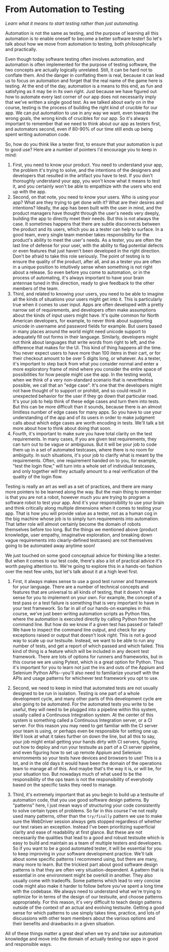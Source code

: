 # From Automation to Testing

*Learn what it means to start testing rather than just automating.*

Automation is not the same as testing, and the purpose of learning all this automation is to enable oneself to become a better software tester! So let's talk about how we move from automation to testing, both philosophically and practically.

Even though today software testing often involves automation, and automation is often implemented for the purpose of testing software, the two concepts are actually logically unrelated. Still, it can be hard not to conflate them. And the danger in conflating them is real, because it can lead us to focus on automation and forget that the real name of the game here is testing. At the end of the day, automation is a means to this end, as fun and satisfying as it may be in its own right. Just because we have figured out how to automate every last corner of our app does not necessarily imply that we've written a single good test. As we talked about early on in the course, testing is the process of building the right kind of crucible for our app. We can put automation to use in any way we want, even towards the wrong goals, the wrong kinds of crucibles for our app. So it's always important to remember that we need to think about our app as testers first, and automators second, even if 80-90% of our time still ends up being spent writing automation code.

So, how do you think like a tester first, to ensure that your automation is put to good use? Here are a number of pointers I'd encourage you to keep in mind:

1. First, you need to know your product. You need to understand your app, the problem it's trying to solve, and the intentions of the designers and developers that resulted in the artifact you have to test. If you don't thoroughly understand your app, you won't know what it means to test it, and you certainly won't be able to empathize with the users who end up with the app.
2. Second, on that note, you need to know your users. Who is using your app? What are they trying to get done with it? What are their desires and intentions? Ideally, the app has been built with the user in mind, and the product managers have thought through the user's needs very deeply, building the app to directly meet their needs. But this is not always the case. It sometimes happens that there are subtle disconnects between the product and its users, which you as a tester can help to surface. In a good team, every single team member takes responsibility for the product's ability to meet the user's needs. As a tester, you are often the last line of defense for your user, with the ability to flag potential defects or even features that just haven't been developed in the right direction. Don't be afraid to take this role seriously. The point of testing is to ensure the quality of the product, after all, and as a tester you are often in a unique position to intuitively sense when something is not right about a release. So even before you come to automation, or in the process of automating, it's always important to have your brain antennae tuned in this direction, ready to give feedback to the other members of the team.
3. Third, and related to knowing your users, you need to be able to imagine all the kinds of situations your users might get into it. This is particularly true when it comes to user input. Apps are often developed with a pretty narrow set of requirements, and developers often make assumptions about the kinds of input users might have. It's quite common for North American developers, for example, to never think about supporting unicode in username and password fields for example. But users based in many places around the world might need unicode support to adequately fill out forms in their language. Similarly, developers might not think about languages that write words from right to left, and the difference that makes for the UI. This kind of thing happens all the time. You never expect users to have more than 100 items in their cart, or for their checkout amount to be over 5 digits long, or whatever. As a tester, it's important to step back from what you consider normal and enter a more exploratory frame of mind where you consider the entire space of possibilities for how people might use the app. In the testing world, when we think of a very non-standard scenario that is nevertheless possible, we call that an "edge case". It's one that the developers might not have thought of to support or prohibit, and so could result in unexpected behavior for the user if they go down that particular road. It's your job to help think of these edge cases and turn them into tests. But this can be more difficult than it sounds, because there is an almost limitless number of edge cases for many apps. So you have to use your understanding of the app and of its users in order to make judgment calls about which edge cases are worth encoding in tests. We'll talk a bit more about how to think about doing that soon.
4. Fourth, it's important to make sure you have total clarity on the test requirements. In many cases, if you are given test requirements, they can turn out to be vague or ambiguous. But it will be your job to code them up in a set of automated testcases, where there is no room for ambiguity. In such situations, it's your job to clarify what is meant by the requirements. Often, one requirement handed on to you, for example, "test the login flow," will turn into a whole set of individual testcases, and only together will they actually amount to a real verification of the quality of the login flow.

Testing is really an art as well as a set of practices, and there are many more pointers to be learned along the way. But the main thing to remember is that you are not a robot, however much you are trying to program a software robot to test your app. And it's your responsibility to use your brain and think critically along multiple dimensions when it comes to testing your app. That is how you will provide value as a tester, not as a human cog in the big machine whose job is to simply turn requirements into automation. That latter role will almost certainly become the domain of robots themselves before too long. But the things we mentioned above (product knowledge, user empathy, imaginative exploration, and breaking down vague requirements into clearly-defined testcases) are not themselves going to be automated away anytime soon!

We just touched on some good conceptual advice for thinking like a tester. But when it comes to our test code, there's also a lot of practical advice it's worth paying attention to. We're going to explore this in a hands-on fashion over the next few units, but let's talk about it at a high level first.

1. First, it always makes sense to use a good test runner and framework for your language. There are a number of technical concepts and features that are universal to all kinds of testing, that it doesn't make sense for you to implement on your own. For example, the concept of a test pass or a test failure is something that is very important to have in your test framework. So far in all of our hands-on examples in this course, we've just been writing automation scripts as Python files, where the automation is executed directly by calling Python from the command line. But how do we know if a given test has passed or failed? We have to inspect the command line output, and check for any exceptions raised or output that doesn't look right. This is not a good way to scale up our testsuite. Instead, we want to be able to run any number of tests, and get a report of which passed and which failed. This kind of thing is a feature which will be included in any decent test framework. There are lots of options for runners and frameworks, but in this course we are using Pytest, which is a great option for Python. Thus it's important for you to learn not just the ins and outs of the Appium and Selenium Python APIs--you'll also need to familiarize yourself with the APIs and usage patterns for whichever test framework you opt to use.

2. Second, we need to keep in mind that automated tests are not usually designed to be run in isolation. Testing is one part of a whole development cycle, and many other parts of this development cycle are also going to be automated. For the automated tests you write to be useful, they will need to be plugged into a pipeline within this system, usually called a Continuous Integration system. At the center of this system is something called a Continuous Integration server, or a CI server. For this reason you may need to get familiar with the CI server your team is using, or perhaps even be responsible for setting one up. We'll look at what it takes further on down the line, but all this to say, your job might entail getting your hands dirty with CI servers, figuring out how to deploy and run your testsuite as part of a CI server pipeline, and even figuring how to set up remote Appium and Selenium environments so your tests have devices and browsers to use! This is a lot, and in the old days it would have been the domain of the operations team to manage all of this. And maybe that's the way it is, or will be, for your situation too. But nowadays much of what used to be the responsibility of the ops team is not the responsibility of everybody based on the specific tasks they need to manage.

3. Third, it's extremely important that as you begin to build up a testsuite of automation code, that you use good software design patterns. By "patterns" here, I just mean ways of structuring your code consistently to solve certain types of problems. So far in this course I've not really used many patterns, other than the <code>try/finally</code> pattern we use to make sure the WebDriver session always gets stopped regardless of whether our test raises an exception. Instead I've been prioritizing superficial clarity and ease of readability at first glance. But these are not necessarily the qualities that lead to a good and robust testsuite which is easy to build and maintain as a team of multiple testers and developers. So if you want to be a good automated tester, it will be essential for you to keep improving in your software development practice. We'll talk about some specific patterns I recommend using, but there are many, many more to learn. But the trickiest part about good software design patterns is that they are often very situation-dependent. A pattern that is essential in one environment might be overkill in another. They also usually come with tradeoffs. Some patterns which lead to very concise code might also make it harder to follow before you've spent a long time with the codebase. We always need to understand what we're trying to optimize for in terms of the design of our testsuite, and choose patterns appropriately. For this reason, it's very difficult to teach design patterns outside of the context of an actual and evolving testsuite. Getting a good sense for which patterns to use simply takes time, practice, and lots of discussions with other team members about the various options and their benefits and drawbacks in a given situation.

All of these things matter a great deal when we try and take our automation knowledge and move into the domain of actually testing our apps in good and responsible ways. 



